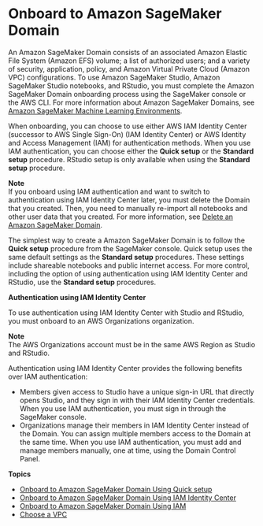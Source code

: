 # Onboard to Amazon SageMaker Domain<a name="gs-studio-onboard"></a>

An Amazon SageMaker Domain consists of an associated Amazon Elastic File System \(Amazon EFS\) volume; a list of authorized users; and a variety of security, application, policy, and Amazon Virtual Private Cloud \(Amazon VPC\) configurations\. To use Amazon SageMaker Studio, Amazon SageMaker Studio notebooks, and RStudio, you must complete the Amazon SageMaker Domain onboarding process using the SageMaker console or the AWS CLI\. For more information about Amazon SageMaker Domains, see [Amazon SageMaker Machine Learning Environments](domain.md)\.

When onboarding, you can choose to use either AWS IAM Identity Center \(successor to AWS Single Sign\-On\) \(IAM Identity Center\) or AWS Identity and Access Management \(IAM\) for authentication methods\. When you use IAM authentication, you can choose either the **Quick setup** or the **Standard setup** procedure\. RStudio setup is only available when using the **Standard setup** procedure\.

**Note**  
If you onboard using IAM authentication and want to switch to authentication using IAM Identity Center later, you must delete the Domain that you created\. Then, you need to manually re\-import all notebooks and other user data that you created\. For more information, see [Delete an Amazon SageMaker Domain](gs-studio-delete-domain.md)\.

The simplest way to create a Amazon SageMaker Domain is to follow the **Quick setup** procedure from the SageMaker console\. Quick setup uses the same default settings as the **Standard setup** procedures\. These settings include shareable notebooks and public internet access\. For more control, including the option of using authentication using IAM Identity Center and RStudio, use the **Standard setup** procedures\.

**Authentication using IAM Identity Center**

To use authentication using IAM Identity Center with Studio and RStudio, you must onboard to an AWS Organizations organization\.

**Note**  
The AWS Organizations account must be in the same AWS Region as Studio and RStudio\.

Authentication using IAM Identity Center provides the following benefits over IAM authentication:
+ Members given access to Studio have a unique sign\-in URL that directly opens Studio, and they sign in with their IAM Identity Center credentials\. When you use IAM authentication, you must sign in through the SageMaker console\.
+ Organizations manage their members in IAM Identity Center instead of the Domain\. You can assign multiple members access to the Domain at the same time\. When you use IAM authentication, you must add and manage members manually, one at time, using the Domain Control Panel\. 

**Topics**
+ [Onboard to Amazon SageMaker Domain Using Quick setup](onboard-quick-start.md)
+ [Onboard to Amazon SageMaker Domain Using IAM Identity Center](onboard-sso-users.md)
+ [Onboard to Amazon SageMaker Domain Using IAM](onboard-iam.md)
+ [Choose a VPC](onboard-vpc.md)